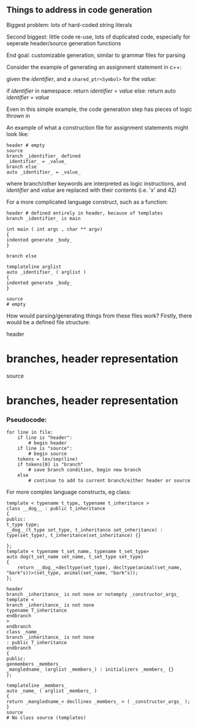 ## Things to address in code generation

Biggest problem: lots of hard-coded string literals

Second biggest: little code re-use, lots of duplicated code, especially for seperate header/source generation functions

End goal: customizable generation, similar to grammar files for parsing

Consider the example of generating an assignment statement in c++:

given the _identifier_, and a `shared_ptr<Symbol>` for the _value_:

if _identifier_ in namespace:
return _identifier_ = _value_
else:
return auto _identifier_ = _value_

Even in this simple example, the code generation step has pieces of logic thrown in

An example of what a construction file for assignment statements might look like:

```
header # empty
source
branch _identifier_ defined
_identifier_ = _value_
branch else
auto _identifier_ = _value_
```

where branch/other keywords are interpreted as logic instructions, and _identifier_ and _value_ are replaced with their contents (i.e. 'x' and 42)

For a more complicated language construct, such as a function:

```
header # defined entirely in header, because of templates
branch _identifier_ is main

int main ( int argc , char ** argv)
{
indented generate _body_
}

branch else

templateline arglist 
auto _identifier_ ( arglist ) 
{
indented generate _body_
}

source
# empty
```

How would parsing/generating things from these files work?
Firstly, there would be a defined file structure:

header
# branches, header representation
source
# branches, header representation

### Pseudocode:

```
for line in file:
    if line is "header":
        # begin header
    if line is "source":
        # begin source
    tokens = lex/sep(line)
    if tokens[0] is "branch"
        # save branch condition, begin new branch
    else
        # continue to add to current branch/either header or source
```

For more complex language constructs, eg class:

```
template < typename t_type, typename t_inheritance >
class __dog__ : public t_inheritance
{
public:
t_type type;
__dog__(t_type set_type, t_inheritance set_inheritance) : type(set_type), t_inheritance(set_inheritance) {}

};
template < typename t_set_name, typename t_set_type>
auto dog(t_set_name set_name, t_set_type set_type)
{
    return __dog__<decltype(set_type), decltype(animal(set_name, "bark"s))>(set_type, animal(set_name, "bark"s));
};
```

```
header
branch _inheritance_ is not none or notempty _constructor_args_
template < 
branch _inheritance_ is not none
typename T_inheritance
endbranch
>
endbranch
class _name_ 
branch _inheritance_ is not none
: public T_inheritance
endbranch
{
public:
genmembers _members_
_mangledname_ (arglist _members_) : initializers _members_ {}
};

templateline _members_
auto _name_ ( arglist _members_ )
{
return _mangledname_< decllines _members_ > ( _constructor_args_ );
}
source
# No class source (templates)
```
